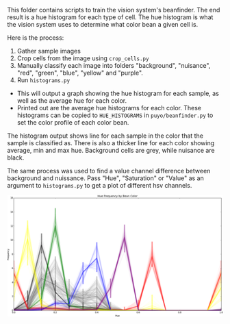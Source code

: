 
This folder contains scripts to train the vision system's beanfinder. The end
result is a hue histogram for each type of cell. The hue histogram is what the
vision system uses to determine what color bean a given cell is.

Here is the process:

 1. Gather sample images
 1. Crop cells from the image using `crop_cells.py`
 1. Manually classify each image into folders "background", "nuisance", "red",
    "green", "blue", "yellow" and "purple".
 1. Run `histograms.py`
   * This will output a graph showing the hue histogram for each sample, as
     well as the average hue for each color.
   * Printed out are the average hue histograms for each color. These
     histograms can be copied to `HUE_HISTOGRAMS` in `puyo/beanfinder.py` to
     set the color profile of each color bean.

The histogram output shows line for each sample in the color that the sample is classified as. There is also a thicker line for each color showing average, min and max hue. Background cells are grey, while nuisance are black.

The same process was used to find a value channel difference between background
and nuissance. Pass "Hue", "Saturation" or "Value" as an argument to
`histograms.py` to get a plot of different hsv channels.

![Hue Histogram](hue_histogram.png)
